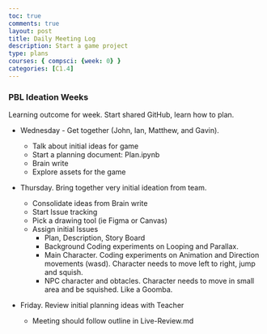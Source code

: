 ```yaml
---
toc: true
comments: true
layout: post
title: Daily Meeting Log
description: Start a game project
type: plans
courses: { compsci: {week: 0} }
categories: [C1.4]
---
```


### PBL Ideation Weeks

Learning outcome for week.  Start shared GitHub, learn how to plan.

- Wednesday - Get together (John, Ian, Matthew, and Gavin).
  - Talk about initial ideas for game
  - Start a planning document: Plan.ipynb
  - Brain write
  - Explore assets for the game

- Thursday. Bring together very initial ideation from team.
  - Consolidate ideas from Brain write
  - Start Issue tracking
  - Pick a drawing tool (ie Figma or Canvas)
  - Assign initial Issues
    - Plan, Description, Story Board
    - Background Coding experiments on Looping and Parallax.
    - Main Character. Coding experiments on Animation and Direction movements (wasd).  Character needs to move left to right, jump and squish.
    - NPC character and obtacles.  Character needs to move in small area and be squished.  Like a Goomba.

- Friday.  Review initial planning ideas with Teacher
  - Meeting should follow outline in Live-Review.md
